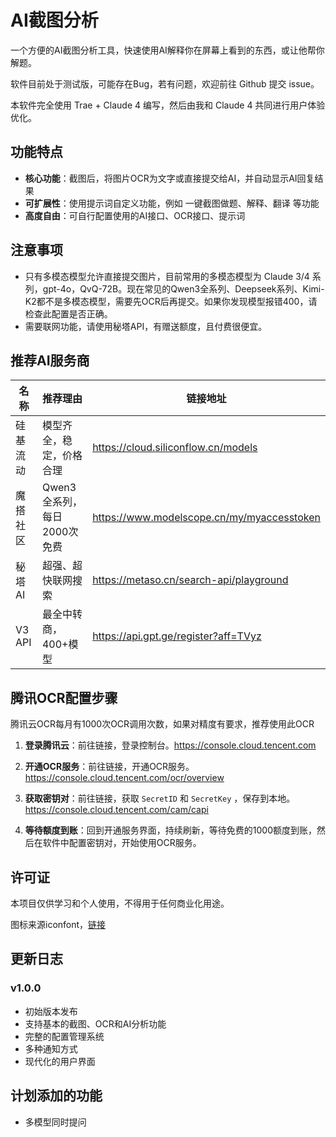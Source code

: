 # AI截图分析

一个方便的AI截图分析工具，快速使用AI解释你在屏幕上看到的东西，或让他帮你解题。

软件目前处于测试版，可能存在Bug，若有问题，欢迎前往 Github 提交 issue。

本软件完全使用 Trae + Claude 4 编写，然后由我和 Claude 4 共同进行用户体验优化。

## 功能特点

- **核心功能**：截图后，将图片OCR为文字或直接提交给AI，并自动显示AI回复结果
- **可扩展性**：使用提示词自定义功能，例如 一键截图做题、解释、翻译 等功能
- **高度自由**：可自行配置使用的AI接口、OCR接口、提示词

## 注意事项

- 只有多模态模型允许直接提交图片，目前常用的多模态模型为 Claude 3/4 系列，gpt-4o，QvQ-72B。现在常见的Qwen3全系列、Deepseek系列、Kimi-K2都不是多模态模型，需要先OCR后再提交。如果你发现模型报错400，请检查此配置是否正确。
- 需要联网功能，请使用秘塔API，有赠送额度，且付费很便宜。

## 推荐AI服务商

| 名称     | 推荐理由                    | 链接地址                                   |
| -------- | --------------------------- | ------------------------------------------ |
| 硅基流动 | 模型齐全，稳定，价格合理    | https://cloud.siliconflow.cn/models        |
| 魔搭社区 | Qwen3全系列，每日2000次免费 | https://www.modelscope.cn/my/myaccesstoken |
| 秘塔AI   | 超强、超快联网搜索          | https://metaso.cn/search-api/playground    |
| V3 API   | 最全中转商，400+模型        | https://api.gpt.ge/register?aff=TVyz       |

## 腾讯OCR配置步骤

腾讯云OCR每月有1000次OCR调用次数，如果对精度有要求，推荐使用此OCR

1. **登录腾讯云**：前往链接，登录控制台。https://console.cloud.tencent.com

2. **开通OCR服务**：前往链接，开通OCR服务。https://console.cloud.tencent.com/ocr/overview

3. **获取密钥对**：前往链接，获取 `SecretID` 和 `SecretKey` ，保存到本地。https://console.cloud.tencent.com/cam/capi

4. **等待额度到账**：回到开通服务界面，持续刷新，等待免费的1000额度到账，然后在软件中配置密钥对，开始使用OCR服务。

## 许可证

本项目仅供学习和个人使用，不得用于任何商业化用途。

图标来源iconfont，[链接](https://www.iconfont.cn/collections/detail?spm=a313x.user_detail.i1.dc64b3430.6b413a81uspeMj&cid=17714)

## 更新日志

### v1.0.0
- 初始版本发布
- 支持基本的截图、OCR和AI分析功能
- 完整的配置管理系统
- 多种通知方式
- 现代化的用户界面

## 计划添加的功能

- 多模型同时提问